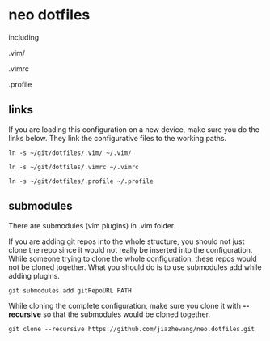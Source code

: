 # neo dotfiles

including

.vim/

.vimrc

.profile

## links

If you are loading this configuration on a new device, make sure you do the links below. They link the configurative files to the working paths.

```shell
ln -s ~/git/dotfiles/.vim/ ~/.vim/
```

```shell
ln -s ~/git/dotfiles/.vimrc ~/.vimrc
```

```shell
ln -s ~/git/dotfiles/.profile ~/.profile
```

## submodules

There are submodules (vim plugins) in .vim folder.

If you are adding git repos into the whole structure, you should not just clone the repo since it would not really be inserted into the configuration. While someone trying to clone the whole configuration, these repos would not be cloned together. What you should do is to use submodules add while adding plugins.

```shell
git submodules add gitRepoURL PATH
```

While cloning the complete configuration, make sure you clone it with **--recursive** so that the submodules would be cloned together.

```shell
git clone --recursive https://github.com/jiazhewang/neo.dotfiles.git
```
